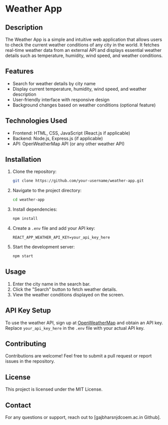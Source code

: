 # Weather App

## Description
The Weather App is a simple and intuitive web application that allows users to check the current weather conditions of any city in the world. It fetches real-time weather data from an external API and displays essential weather details such as temperature, humidity, wind speed, and weather conditions.

## Features
- Search for weather details by city name
- Display current temperature, humidity, wind speed, and weather description
- User-friendly interface with responsive design
- Background changes based on weather conditions (optional feature)

## Technologies Used
- Frontend: HTML, CSS, JavaScript (React.js if applicable)
- Backend: Node.js, Express.js (if applicable)
- API: OpenWeatherMap API (or any other weather API)

## Installation
1. Clone the repository:
   ```bash
   git clone https://github.com/your-username/weather-app.git
   ```
2. Navigate to the project directory:
   ```bash
   cd weather-app
   ```
3. Install dependencies:
   ```bash
   npm install
   ```
4. Create a `.env` file and add your API key:
   ```
   REACT_APP_WEATHER_API_KEY=your_api_key_here
   ```
5. Start the development server:
   ```bash
   npm start
   ```

## Usage
1. Enter the city name in the search bar.
2. Click the "Search" button to fetch weather details.
3. View the weather conditions displayed on the screen.

## API Key Setup
To use the weather API, sign up at [OpenWeatherMap](https://openweathermap.org/) and obtain an API key. Replace `your_api_key_here` in the `.env` file with your actual API key.

## Contributing
Contributions are welcome! Feel free to submit a pull request or report issues in the repository.

## License
This project is licensed under the MIT License.

## Contact
For any questions or support, reach out to [gajbharsnjdcoem.ac.in  Github].
